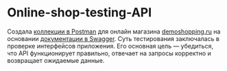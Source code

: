 # Online-shop-testing-API

Создала [коллекции в Postman](https://www.postman.com/chernyavskayateam/team-workspace/collection/8i1idmg/demoshopping-random) для онлайн магазина [demoshopping.ru](https://qa.demoshopping.ru/) на основании [документации в Swagger](https://qa.demoshopping.ru/api-docs/).
Суть тестирования заключалась в проверке интерфейсов приложения. Его основная цель — убедиться, что API функционирует правильно, отвечает на запросы корректно и возвращает ожидаемые данные.
